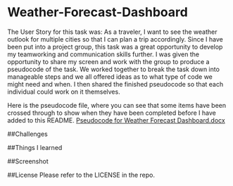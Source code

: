 # Weather-Forecast-Dashboard

The User Story for this task was: As a traveler, I want to see the weather outlook for multiple cities so that I can plan a trip accordingly. Since I have been put into a project group, this task was a great opportunity to develop my teamworking and communication skills further. I was given the opportunity to share my screen and work with the group to produce a pseudocode of the task. We worked together to break the task down into manageable steps and we all offered ideas as to what type of code we might need and when. I then shared the finished pseudocode so that each individual could work on it themselves.

Here is the pseudocode file, where you can see that some items have been crossed through to show when they have been completed before I have added to this README.
[Pseudocode for Weather Forecast Dashboard.docx](https://github.com/JCourtney22/Weather-Forecast-Dashboard/files/10248457/Pseudocode.for.Weather.Forecast.Dashboard.docx)

##Challenges



##Things I learned


##Screenshot



##License
Please refer to the LICENSE in the repo.
